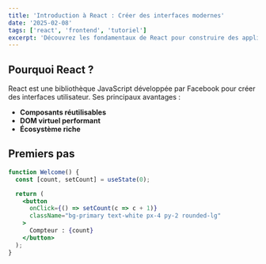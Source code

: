 ```yaml
---
title: 'Introduction à React : Créer des interfaces modernes'
date: '2025-02-08'
tags: ['react', 'frontend', 'tutoriel']
excerpt: 'Découvrez les fondamentaux de React pour construire des applications web interactives avec des composants réutilisables.'
---
```


## Pourquoi React ?

React est une bibliothèque JavaScript développée par Facebook pour créer des interfaces utilisateur. Ses principaux avantages :

- **Composants réutilisables**
- **DOM virtuel performant**
- **Écosystème riche**

## Premiers pas

```jsx
function Welcome() {
  const [count, setCount] = useState(0);

  return (
    <button 
      onClick={() => setCount(c => c + 1)}
      className="bg-primary text-white px-4 py-2 rounded-lg"
    >
      Compteur : {count}
    </button>
  );
}
```
